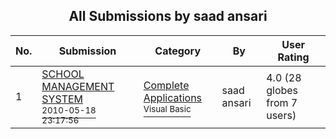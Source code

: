 ﻿<div align="center">

## All Submissions by saad ansari

</div>

No.  | Submission | Category | By   | User Rating
---- | ---------- | -------- | ---- | -----------
1 | [SCHOOL MANAGEMENT SYSTEM <br /><sup>2010-05-18 23:17:56</sup>](https://github.com/Planet-Source-Code/saad-ansari-school-management-system__1-73147) | [Complete Applications<br /><sup>Visual Basic</sup>](../ByCategory/complete-applications__1-27.md) | saad ansari | 4.0 (28 globes from 7 users)
